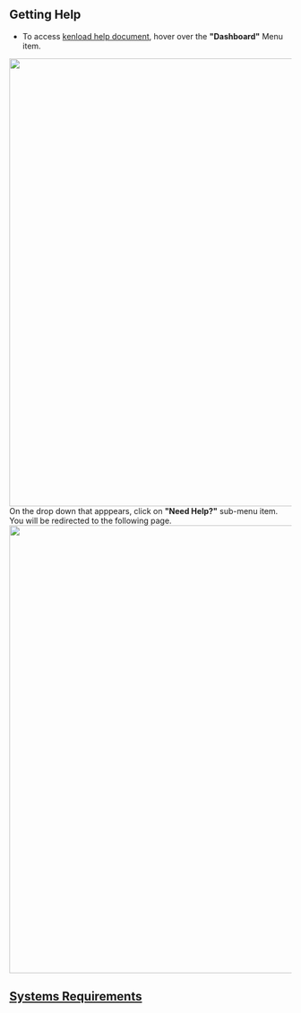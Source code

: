 ## Getting Help
- To access [kenload help document](https://kenloadv2helpdocs.masterspace.co.ke), hover over the <b>"Dashboard"</b> Menu item.
<div style="">
<img src="/assets/images/dashboard.png" style="margin:opx;" width="900" height="800" />
</div>
On the drop down that apppears, click on <b>"Need Help?"</b> sub-menu item. You will be redirected to the following page.
<div style="">
<img src="/assets/images/kenloadv2usermanual.png" style="margin:opx;" width="900" height="800" />
</div>

## [Systems Requirements](getting_started/system_requirements.md)
